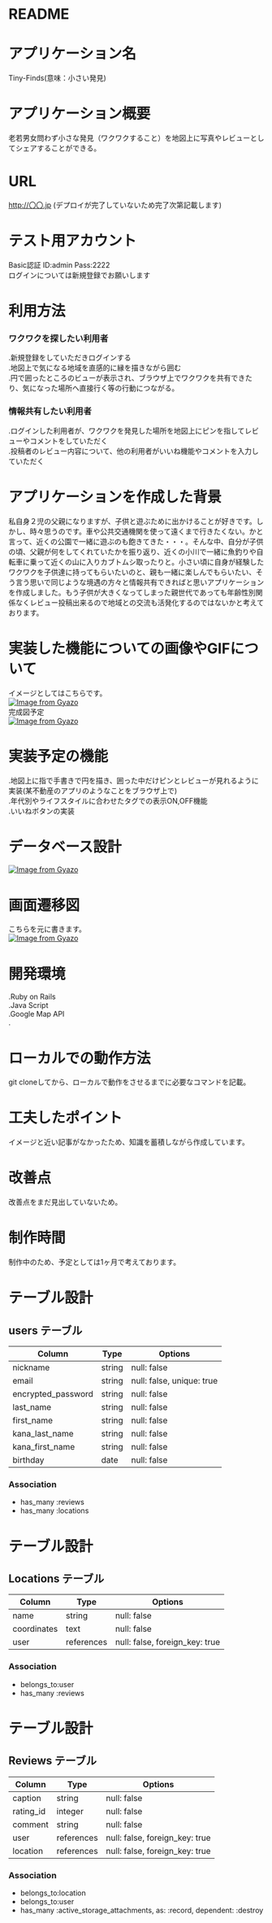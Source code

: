 # README

# アプリケーション名
Tiny-Finds(意味：小さい発見)
# アプリケーション概要
老若男女問わず小さな発見（ワクワクすること）を地図上に写真やレビューとしてシェアすることができる。
# URL
http://〇〇.jp (デプロイが完了していないため完了次第記載します)
# テスト用アカウント
Basic認証 ID:admin  Pass:2222  
ログインについては新規登録でお願いします
# 利用方法  
### ワクワクを探したい利用者
.新規登録をしていただきログインする  
.地図上で気になる地域を直感的に縁を描きながら囲む  
.円で囲ったところのビューが表示され、ブラウザ上でワクワクを共有できたり、気になった場所へ直接行く等の行動につながる。  
### 情報共有したい利用者
.ログインした利用者が、ワクワクを発見した場所を地図上にピンを指してレビューやコメントをしていただく  
.投稿者のレビュー内容について、他の利用者がいいね機能やコメントを入力していただく  
# アプリケーションを作成した背景  
私自身２児の父親になりますが、子供と遊ぶために出かけることが好きです。しかし、時々思うのです。車や公共交通機関を使って遠くまで行きたくない。かと言って、近くの公園で一緒に遊ぶのも飽きてきた・・・。そんな中、自分が子供の頃、父親が何をしてくれていたかを振り返り、近くの小川で一緒に魚釣りや自転車に乗って近くの山に入りカブトムシ取ったりと。小さい頃に自身が経験したワクワクを子供達に持ってもらいたいのと、親も一緒に楽しんでもらいたい、そう言う思いで同じような境遇の方々と情報共有できればと思いアプリケーションを作成しました。もう子供が大きくなってしまった親世代であっても年齢性別関係なくレビュー投稿出来るので地域との交流も活発化するのではないかと考えております。  
# 実装した機能についての画像やGIFについて  
イメージとしてはこちらです。  
[![Image from Gyazo](https://i.gyazo.com/ff457061c195db6dd3ae335d96335611.gif)](https://gyazo.com/ff457061c195db6dd3ae335d96335611)  
完成図予定  
[![Image from Gyazo](https://i.gyazo.com/3809f5e61ec606baf292d1658dd47016.jpg)](https://gyazo.com/3809f5e61ec606baf292d1658dd47016)
# 実装予定の機能  
.地図上に指で手書きで円を描き、囲った中だけピンとレビューが見れるように実装(某不動産のアプリのようなことをブラウザ上で)  
.年代別やライフスタイルに合わせたタグでの表示ON,OFF機能  
.いいねボタンの実装  
# データベース設計  
[![Image from Gyazo](https://i.gyazo.com/3e55fa0d6b9ea9c566d99214ab681bb3.png)](https://gyazo.com/3e55fa0d6b9ea9c566d99214ab681bb3)  
# 画面遷移図  
こちらを元に書きます。  
[![Image from Gyazo](https://i.gyazo.com/thumb/3024/df9dc47e03e9e216bc46d564e38f9e9d-heic.jpg)](https://gyazo.com/df9dc47e03e9e216bc46d564e38f9e9d)
# 開発環境  
.Ruby on Rails  
.Java Script  
.Google Map API  
.  
# ローカルでの動作方法  
git cloneしてから、ローカルで動作をさせるまでに必要なコマンドを記載。  
# 工夫したポイント  
イメージと近い記事がなかったため、知識を蓄積しながら作成しています。  
# 改善点  
改善点をまだ見出していないため。  
# 制作時間  
制作中のため、予定としては1ヶ月で考えております。
# テーブル設計

## users テーブル

| Column             | Type   | Options                   |
| ------------------ | ------ | ------------------------- |
| nickname           | string | null: false               | ニックネーム
| email              | string | null: false, unique: true | メールアドレス
| encrypted_password | string | null: false               | パスワード
| last_name          | string | null: false               | 名前
| first_name         | string | null: false               | 苗字
| kana_last_name     | string | null: false               | カナ名前
| kana_first_name    | string | null: false               | カナ苗字
| birthday           | date   | null: false               | 誕生日


### Association

- has_many :reviews
- has_many :locations


# テーブル設計

## Locations テーブル

| Column             | Type       | Options                        |
| ------------------ | ---------- | ------------------------------ |
| name               | string     | null: false                    | ポリゴンの名前
| coordinates        | text       | null: false                    | 座標
| user               | references | null: false, foreign_key: true | 外部キー
### Association

- belongs_to:user
- has_many :reviews


# テーブル設計

## Reviews テーブル

| Column       | Type         | Options                        |
| ------------ | ------------ | ------------------------------ |
| caption      | string       | null: false                    | 題名（見出し）
| rating_id    | integer      | null: false                    | レビューの評価（⭐︎で１から５段階表示）
| comment      | string       | null: false                    | ちょっとしたコメント
| user         | references   | null: false, foreign_key: true | 外部キー
| location     | references   | null: false, foreign_key: true | 外部キー

### Association

- belongs_to:location
- belongs_to:user
- has_many :active_storage_attachments, as: :record, dependent: :destroy
